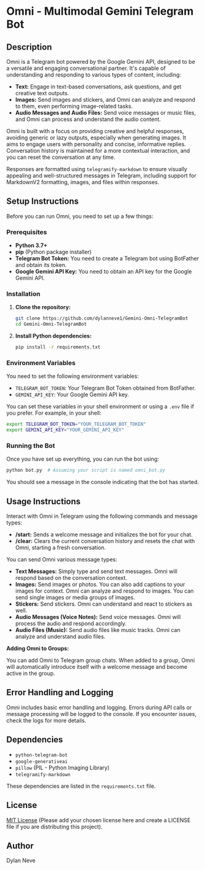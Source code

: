 # Omni - Multimodal Gemini Telegram Bot

## Description

Omni is a Telegram bot powered by the Google Gemini API, designed to be a versatile and engaging conversational partner. It's capable of understanding and responding to various types of content, including:

*   **Text:**  Engage in text-based conversations, ask questions, and get creative text outputs.
*   **Images:** Send images and stickers, and Omni can analyze and respond to them, even performing image-related tasks.
*   **Audio Messages and Audio Files:** Send voice messages or music files, and Omni can process and understand the audio content.

Omni is built with a focus on providing creative and helpful responses, avoiding generic or lazy outputs, especially when generating images. It aims to engage users with personality and concise, informative replies. Conversation history is maintained for a more contextual interaction, and you can reset the conversation at any time.

Responses are formatted using `telegramify-markdown` to ensure visually appealing and well-structured messages in Telegram, including support for MarkdownV2 formatting, images, and files within responses.

## Setup Instructions

Before you can run Omni, you need to set up a few things:

### Prerequisites

*   **Python 3.7+**
*   **pip** (Python package installer)
*   **Telegram Bot Token:** You need to create a Telegram bot using BotFather and obtain its token.
*   **Google Gemini API Key:** You need to obtain an API key for the Google Gemini API.

### Installation

1.  **Clone the repository:**
    ```bash
    git clone https://github.com/dylanneve1/Gemini-Omni-TelegramBot
    cd Gemini-Omni-TelegramBot
    ```

2.  **Install Python dependencies:**
    ```bash
    pip install -r requirements.txt
    ```

### Environment Variables

You need to set the following environment variables:

*   `TELEGRAM_BOT_TOKEN`:  Your Telegram Bot Token obtained from BotFather.
*   `GEMINI_API_KEY`: Your Google Gemini API key.

You can set these variables in your shell environment or using a `.env` file if you prefer. For example, in your shell:

```bash
export TELEGRAM_BOT_TOKEN="YOUR_TELEGRAM_BOT_TOKEN"
export GEMINI_API_KEY="YOUR_GEMINI_API_KEY"
```

### Running the Bot

Once you have set up everything, you can run the bot using:

```bash
python bot.py  # Assuming your script is named omni_bot.py
```

You should see a message in the console indicating that the bot has started.

## Usage Instructions

Interact with Omni in Telegram using the following commands and message types:

*   **/start:** Sends a welcome message and initializes the bot for your chat.
*   **/clear:** Clears the current conversation history and resets the chat with Omni, starting a fresh conversation.

You can send Omni various message types:

*   **Text Messages:**  Simply type and send text messages. Omni will respond based on the conversation context.
*   **Images:** Send images or photos. You can also add captions to your images for context. Omni can analyze and respond to images. You can send single images or media groups of images.
*   **Stickers:** Send stickers. Omni can understand and react to stickers as well.
*   **Audio Messages (Voice Notes):** Send voice messages. Omni will process the audio and respond accordingly.
*   **Audio Files (Music):** Send audio files like music tracks. Omni can analyze and understand audio files.

**Adding Omni to Groups:**

You can add Omni to Telegram group chats. When added to a group, Omni will automatically introduce itself with a welcome message and become active in the group.

## Error Handling and Logging

Omni includes basic error handling and logging. Errors during API calls or message processing will be logged to the console. If you encounter issues, check the logs for more details.

## Dependencies

*   `python-telegram-bot`
*   `google-generativeai`
*   `pillow` (PIL - Python Imaging Library)
*   `telegramify-markdown`

These dependencies are listed in the `requirements.txt` file.

## License

[MIT License](LICENSE) (Please add your chosen license here and create a LICENSE file if you are distributing this project).

## Author

Dylan Neve
